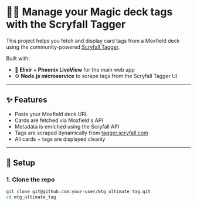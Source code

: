 # 🧙‍♂️ Manage your Magic deck tags with the Scryfall Tagger

This project helps you fetch and display card tags from a Moxfield deck using the community-powered [Scryfall Tagger](https://tagger.scryfall.com).

Built with:

- 🧪 **Elixir + Phoenix LiveView** for the main web app
- ⚙️ **Node.js microservice** to scrape tags from the Scryfall Tagger UI

---

## ✨ Features

- Paste your Moxfield deck URL
- Cards are fetched via Moxfield's API
- Metadata is enriched using the Scryfall API
- Tags are scraped dynamically from [tagger.scryfall.com](https://tagger.scryfall.com)
- All cards + tags are displayed cleanly

---

## 🚀 Setup

### 1. Clone the repo

```bash
git clone git@github.com:your-user/mtg_ultimate_tag.git
cd mtg_ultimate_tag
```
